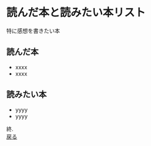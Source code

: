 # 読んだ本と読みたい本リスト

特に感想を書きたい本

## 読んだ本

- xxxx
- xxxx

## 読みたい本

- yyyy
- yyyy

終.  
[戻る](./introduction.md)
